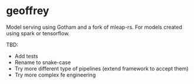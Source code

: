 # geoffrey

Model serving using Gotham and a fork of mleap-rs. For models created using spark or tensorflow.

   
TBD:
- Add tests
- Rename to snake-case
- Try more different type of pipelines (extend framework to accept them)
- Try more complex fe engineering
